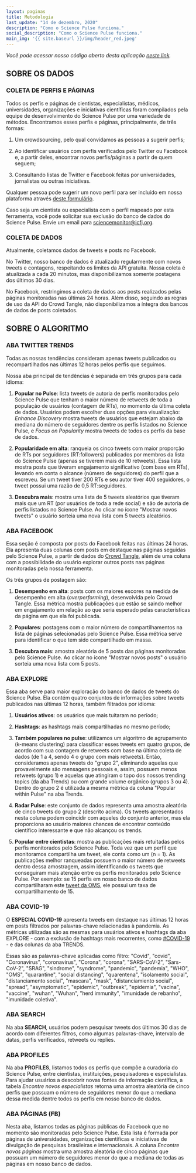 ```yaml
---
layout: paginas
title: Metodologia
last_update: "14 de dezembro, 2020"
description: "Como o Science Pulse funciona."
social_description: "Como o Science Pulse funciona."
main_img: '{{ site.baseurl }}/img/header_red.jpeg'
---
```


_Você pode acessar nosso código aberto desta aplicação [neste link](https://github.com/voltdatalab/science-pulse-public)._

## SOBRE OS DADOS

### COLETA DE PERFIS E PÁGINAS

Todos os perfis e páginas de cientistas, especialistas, médicos, universidades, organizações e iniciativas científicas foram compilados pela equipe de desenvolvimento do Science Pulse por uma variedade de métodos. Encontramos esses perfis e páginas, principalmente, de três formas:

1. Um crowdsourcing, pelo qual convidamos as pessoas a sugerir perfis;

2. Ao identificar usuários com perfis verificados pelo Twitter ou Facebook e, a partir deles, encontrar novos perfis/páginas a partir de quem seguem;

3. Consultando listas de Twitter e Facebook feitas por universidades, jornalistas ou outras iniciativas.

Qualquer pessoa pode sugerir um novo perfil para ser incluído em nossa plataforma através [deste formulário](https://forms.gle/KHufKHzJxJVdsD7s8).

Caso seja um cientista ou especialista com o perfil mapeado por esta ferramenta, você pode solicitar sua exclusão do banco de dados do Science Pulse. Envie um email para [sciencemonitor@icfj.org](mailto:sciencemonitor@icfj.org).


### COLETA DE DADOS

Atualmente, coletamos dados de tweets e posts no Facebook.

No Twitter, nosso banco de dados é atualizado regularmente com novos tweets e contagens, respeitando os limites da API gratuita. Nossa coleta é atualizada a cada 20 minutos, mas disponibilizamos somente postagens dos últimos 30 dias.

No Facebook, restringimos a coleta de dados aos posts realizados pelas páginas monitoradas nas últimas 24 horas. Além disso, seguindo as regras de uso da API do Crowd Tangle, não disponibilizamos a íntegra dos bancos de dados de posts coletados.

## SOBRE O ALGORITMO

### ABA TWITTER TRENDS

Todas as nossas tendências consideram apenas tweets publicados ou recompartilhados nas últimas 12 horas pelos perfis que seguimos.

Nossa aba principal de tendências é separada em três grupos para cada idioma:

1. **Popular no Pulse**: lista tweets de autoria de perfis monitorados pelo Science Pulse que tenham o maior número de retweets de toda a população de usuários (contagem de RTs), no momento da última coleta de dados. Usuários podem escolher duas opções para visualização: *Enhance Discovery* mostra tweets de usuários que estejam abaixo da mediana do número de seguidores dentre os perfis listados no Science Pulse, e *Focus on Popularity* mostra tweets de todos os perfis da base de dados.

2. **Popularidade em alta**: ranqueia os cinco tweets com maior proporção de RTs por seguidores (RT:followers) publicados por membros da lista do Science Pulse (apenas se tiverem mais de 10 retweets). Essa lista mostra posts que tiveram engajamento significativo (com base em RTs), levando em conta o alcance (número de seguidores) do perfil que a escreveu. Se um tweet tiver 200 RTs e seu autor tiver 400 seguidores, o tweet possui uma razão de 0,5 RT:seguidores.

3. **Descubra mais**: mostra uma lista de 5 tweets aleatórios que tiveram mais que um RT (por usuários de toda a rede social) e são de autoria de perfis listados no Science Pulse. Ao clicar no ícone "Mostrar novos tweets" o usuário sorteia uma nova lista com 5 tweets aleatórios.

### ABA FACEBOOK

Essa seção é composta por posts do Facebook feitas nas últimas 24 horas. Ela apresenta duas colunas com posts em destaque nas páginas seguidas pelo Science Pulse, a partir de dados do [Crowd Tangle](https://www.crowdtangle.com/), além de uma coluna com a possibilidade do usuário explorar outros posts nas páginas monitoradas pela nossa ferramenta. 

Os três grupos de postagem são:

1. **Desempenho em alta**: posts com os maiores escores na medida de desempenho em alta (*overperforming*), desenvolvida pelo Crowd Tangle. Essa métrica mostra publicações que estão se saindo melhor em engajamento em relação ao que seria esperado pelas características da página em que ela foi publicada.  

2. **Populares**: postagens com o maior número de compartilhamentos na lista de páginas selecionadas pelo Science Pulse. Essa métrica serve para identificar o que tem sido compartilhado em massa.

3. **Descubra mais**: amostra aleatória de 5 posts das páginas monitoradas pelo Science Pulse. Ao clicar no ícone "Mostrar novos posts" o usuário sorteia uma nova lista com 5 posts.

### ABA EXPLORE 

Essa aba serve para maior exploração do banco de dados de tweets do Science Pulse. Ela contém quatro conjuntos de informações sobre tweets publicados nas últimas 12 horas, também filtrados por idioma:

1. **Usuários ativos**: os usuários que mais tuitaram no período;

2. **Hashtags**: as hashtags mais compartilhadas no mesmo período;

3. **Também populares no pulse**: utilizamos um algoritmo de agrupamento (k-means clustering) para classificar esses tweets em quatro grupos, de acordo com sua contagem de retweets com base na última coleta de dados (de 1 a 4, sendo 4 o grupo com mais retweets). Então, consideramos apenas tweets do "grupo 2", eliminando aquelas que provavelmente são mensagens pessoais e, assim, possuem menos retweets (grupo 1) e aquelas que atingiram o topo dos nossos trending topics (da aba Trends) ou com grande volume orgânico (grupos 3 ou 4). Dentro do grupo 2 é utilizada a mesma métrica da coluna "Popular within Pulse" na aba Trends.  

4. **Radar Pulse**: este conjunto de dados representa uma amostra aleatória de cinco tweets do grupo 2 (descrito acima). Os tweets apresentados nesta coluna podem coincidir com aqueles do conjunto anterior, mas ela proporciona ao usuário maiores chances de encontrar conteúdo científico interessante e que não alcançou os trends.

5. **Popular entre cientistas**: mostra as publicações mais retuitadas pelos perfis monitorados pelo Science Pulse. Toda vez que um perfil que monitoramos compartilha um tweet, ele conta como um (n = 1). As publicações melhor ranqueadas possuem o maior número de retweets dentro dessa amostragem, assim identificando os tweets que conseguiram mais atenção entre os perfis monitorados pelo Science Pulse. Por exemplo: se 15 perfis em nosso banco de dados compartilharam este  [tweet da OMS](https://twitter.com/WHO/status/1275349898209173505), ele possui um taxa de compartilhamento de 15.


### ABA COVID-19

O **ESPECIAL COVID-19** apresenta tweets em destaque nas últimas 12 horas em posts filtrados por palavras-chave relacionadas à pandemia. As métricas utilizadas são as mesmas para usuários ativos e hashtags da aba EXPLORE - com a exclusão de hashtags mais recorrentes, como [#COVID-19](https://twitter.com/hashtag/covid19) - e das colunas da aba TRENDS.  

Essas são as palavras-chave aplicadas como filtro: "Covid", "covid", "Coronavirus", "coronavirus",
                    "Corona", "corona", "SARS-CoV-2", "Sars-CoV-2",
                    "SRAG", "sindrome", "syndrome", "pandemic",
                    "pandemia", "WHO", "OMS", "quarantine", "social distancing",
                    "quarentena", "isolamento social", "distanciamento social",
                    "mascara", "mask", "distanciamiento social", "spread", "asymptomatic",
                    "epidemic", "outbreak", "epidemia", "vacina", "vaccine", "wuhan", "Wuhan",
                    "herd immunity", "imunidade de rebanho", "imunidade coletiva".

### ABA SEARCH

Na aba **SEARCH**, usuários podem pesquisar tweets dos últimos 30 dias de acordo com diferentes filtros, como algumas palavras-chave, intervalo de datas, perfis verificados, retweets ou replies. 

### ABA PROFILES

Na aba **PROFILES**, listamos todos os perfis que compõe a curadoria do Science Pulse, entre cientistas, instituições, pesquisadores e especialistas. Para ajudar usuários a descobrir novas fontes de informação científica, a tabela *Encontre novos especialistas* retorna uma amostra aleatória de cinco perfis que possuam o número de seguidores menor do que a mediana dessa medida dentre todos os perfis em nosso banco de dados.

### ABA PÁGINAS (FB)

Nesta aba, listamos todas as páginas públicas do Facebook que no momento são monitoradas pelo Science Pulse. Esta lista é formada por páginas de universidades, organizações científicas e iniciativas de divulgação de pesquisas brasileiras e internacionais. A coluna *Encontre novas páginas* mostra uma amostra aleatória de cinco páginas que possuam um número de seguidores menor do que a mediana de todas as páginas em nosso banco de dados.
